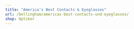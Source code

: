 ```yaml
---
title: "America's Best Contacts & Eyeglasses"
url: /bellingham/americas-best-contacts-und-eyeglasses/
shop: Optiker
---
```


